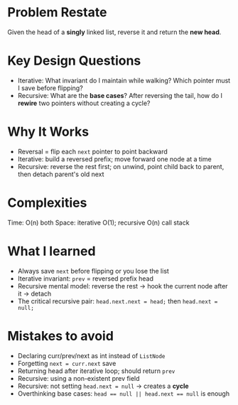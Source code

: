 # Problem Restate
Given the head of a **singly** linked list, reverse it and return the **new head**.

# Key Design Questions
- Iterative: What invariant do I maintain while walking? Which pointer must I save before flipping?
- Recursive: What are the **base cases**? After reversing the tail, how do I **rewire** two pointers without creating a cycle?

# Why It Works
- Reversal = flip each `next` pointer to point backward
- Iterative: build a reversed prefix; move forward one node at a time
- Recursive: reverse the rest first; on unwind, point child back to parent, then detach parent's old next

# Complexities
Time: O(n) both
Space: iterative O(1); recursive O(n) call stack

# What I learned
- Always save `next` before flipping or you lose the list
- Iterative invariant: `prev` = reversed prefix head
- Recursive mental model: reverse the rest -> hook the current node after it -> detach
- The critical recursive pair: `head.next.next = head;` then `head.next = null;`

# Mistakes to avoid
- Declaring curr/prev/next as int instead of `ListNode`
- Forgetting `next = curr.next` save
- Returning head after iterative loop; should return `prev`
- Recursive: using a non-existent prev field
- Recursive: not setting `head.next = null` -> creates a **cycle**
- Overthinking base cases: `head == null || head.next == null` is enough

